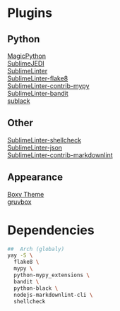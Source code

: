 # Plugins

## Python
[MagicPython][MagicPython]  
[SublimeJEDI][SublimeJEDI]  
[SublimeLinter][SublimeLinter]  
[SublimeLinter-flake8][SublimeLinter-flake8]  
[SublimeLinter-contrib-mypy][SublimeLinter-contrib-mypy]  
[SublimeLinter-bandit][SublimeLinter-bandit]  
[sublack][sublack]  

## Other
[SublimeLinter-shellcheck][SublimeLinter-shellcheck]  
[SublimeLinter-json][SublimeLinter-json]  
[SublimeLinter-contrib-markdownlint][SublimeLinter-contrib-markdownlint]  

## Appearance
[Boxy Theme][Boxy Theme]  
[gruvbox][gruvbox]  

# Dependencies

```bash
##  Arch (globaly)
yay -S \
  flake8 \
  mypy \
  python-mypy_extensions \
  bandit \
  python-black \
  nodejs-markdownlint-cli \
  shellcheck
```

<!-- Links -->

[magicpython]: https://github.com/MagicStack/MagicPython
[SublimeJEDI]: https://github.com/srusskih/SublimeJEDI  
[SublimeLinter]: https://github.com/SublimeLinter/SublimeLinter  
[SublimeLinter-flake8]: https://github.com/SublimeLinter/SublimeLinter-flake8  
[SublimeLinter-contrib-mypy]: https://github.com/fredcallaway/SublimeLinter-contrib-mypy  
[SublimeLinter-bandit]: https://github.com/SublimeLinter/SublimeLinter-bandit  
[sublack]: https://github.com/jgirardet/sublack  
[SublimeLinter-shellcheck]: https://github.com/SublimeLinter/SublimeLinter-shellcheck  
[SublimeLinter-json]: https://github.com/SublimeLinter/SublimeLinter-json  
[SublimeLinter-contrib-markdownlint]: https://github.com/jonlabelle/SublimeLinter-contrib-markdownlint  
[Boxy Theme]: https://github.com/karmicdude/sublime-boxy  
[gruvbox]: https://github.com/Briles/gruvbox  
